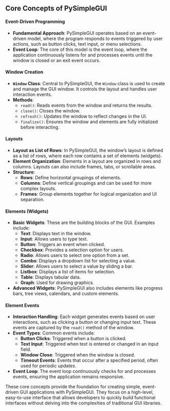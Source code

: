## Core Concepts of PySimpleGUI

#### Event-Driven Programming
- **Fundamental Approach**: PySimpleGUI operates based on an event-driven model, where the program responds to events triggered by user actions, such as button clicks, text input, or menu selections.
- **Event Loop**: The core of this model is the event loop, where the application continuously listens for and processes events until the window is closed or an exit event occurs.

#### Window Creation
- **`Window` Class**: Central to PySimpleGUI, the `Window` class is used to create and manage the GUI window. It controls the layout and handles user interaction events.
- **Methods**:
  - `read()`: Reads events from the window and returns the results.
  - `close()`: Closes the window.
  - `refresh()`: Updates the window to reflect changes in the UI.
  - `finalize()`: Ensures the window and elements are fully initialized before interacting.

#### Layouts
- **Layout as List of Rows**: In PySimpleGUI, the window’s layout is defined as a list of rows, where each row contains a set of elements (widgets).
- **Element Organization**: Elements in a layout are organized in rows and columns. Layouts can also include frames, tabs, or scrollable areas.
- **Structure**:
  - **Rows**: Define horizontal groupings of elements.
  - **Columns**: Define vertical groupings and can be used for more complex layouts.
  - **Frames**: Group elements together for logical organization and UI separation.

#### Elements (Widgets)
- **Basic Widgets**: These are the building blocks of the GUI. Examples include:
  - **Text**: Displays text in the window.
  - **Input**: Allows users to type text.
  - **Button**: Triggers an event when clicked.
  - **Checkbox**: Provides a selection option for users.
  - **Radio**: Allows users to select one option from a set.
  - **Combo**: Displays a dropdown list for selecting a value.
  - **Slider**: Allows users to select a value by sliding a bar.
  - **Listbox**: Displays a list of items for selection.
  - **Table**: Displays tabular data.
  - **Graph**: Used for drawing graphics.
- **Advanced Widgets**: PySimpleGUI also includes elements like progress bars, tree views, calendars, and custom elements.

#### Element Events
- **Interaction Handling**: Each widget generates events based on user interactions, such as clicking a button or changing input text. These events are captured by the `read()` method of the window.
- **Event Types**: Common events include:
  - **Button Clicks**: Triggered when a button is clicked.
  - **Text Input**: Triggered when text is entered or changed in an input field.
  - **Window Close**: Triggered when the window is closed.
  - **Timeout Events**: Events that occur after a specified period, often used for periodic updates.
- **Event Loop**: The event loop continuously checks for and processes events, ensuring the application remains responsive.

These core concepts provide the foundation for creating simple, event-driven GUI applications with PySimpleGUI. They focus on a high-level, easy-to-use interface that allows developers to quickly build functional interfaces without delving into the complexities of traditional GUI libraries.